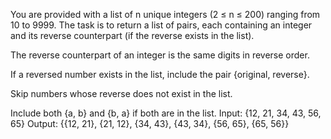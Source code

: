You are provided with a list of n unique integers (2 ≤ n ≤ 200) ranging from 10 to 9999.
The task is to return a list of pairs, each containing an integer and its reverse counterpart (if the reverse exists in the list).

The reverse counterpart of an integer is the same digits in reverse order.

If a reversed number exists in the list, include the pair {original, reverse}.

Skip numbers whose reverse does not exist in the list.

Include both {a, b} and {b, a} if both are in the list.
Input:
{12, 21, 34, 43, 56, 65}
Output:
{{12, 21}, {21, 12}, {34, 43}, {43, 34}, {56, 65}, {65, 56}}